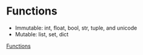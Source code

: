 # Functions

- Immutable: int, float, bool, str, tuple, and unicode
- Mutable: list, set, dict

[Functions](https://www.programiz.com/python-programming/function)
